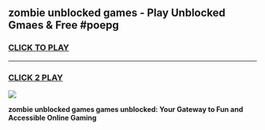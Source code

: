
## zombie unblocked games - Play Unblocked Gmaes & Free #poepg
<h3>
<a href="https://news.freeplayer.one?title=zombie_unblocked_games&ref=03M">CLICK TO PLAY</a></h3>
<hr>

<h3>
<a href="https://news.freeplayer.one?title=zombie_unblocked_games&ref=03M">CLICK 2 PLAY</a>
  
</h3>

<a href="https://news.freeplayer.one?title=zombie_unblocked_games&ref=03M"><img src="https://clearcache.store/games.png"></a>


**zombie unblocked games games unblocked: Your Gateway to Fun and Accessible Online Gaming**
